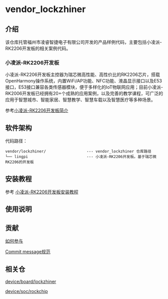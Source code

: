 # vendor_lockzhiner

## 介绍

该仓库托管福州市凌睿智捷电子有限公司开发的产品样例代码，主要包括小凌派-RK2206开发板的相关案例代码。

### 小凌派-RK2206开发板

小凌派-RK2206开发板主控器为瑞芯微高性能、高性价比的RK2206芯片，搭载OpenHarmony操作系统，内置WiFi/AP功能、NFC功能、液晶显示接口以及E53接口，E53接口兼容各类传感器模块，便于多样化的IoT物联网应用；目前小凌派-RK2006开发板已经拥有20+个成熟的应用案例，以及完善的教学课程，可广泛的应用于智慧城市、智能家居、智慧教学、智慧车载以及智慧医疗等多种场景。

参考[小凌派-RK2206开发板简介](./lingpi/README_zh.md)

## 软件架构

代码路径：

```
vendor/lockzhiner/                  --- vendor_lockzhiner 仓库路径
└── lingpi                          --- 小凌派-RK2206开发板。基于瑞芯微RK2206的开发板
```

## 安装教程

参考 [小凌派-RK2206开发板安装教程](./lingpi/README_zh.md)

## 使用说明

## 贡献

[如何参与](https://gitee.com/openharmony/docs/blob/HEAD/zh-cn/contribute/%E5%8F%82%E4%B8%8E%E8%B4%A1%E7%8C%AE.md)

[Commit message规范](https://gitee.com/openharmony/device_qemu/wikis/Commit%20message%E8%A7%84%E8%8C%83?sort_id=4042860)

## 相关仓

[device/board/lockzhiner](https://gitee.com/openharmony-sig/device_board_lockzhiner)

[device/soc/rockchip](https://gitee.com/openharmony-sig/device_soc_rockchip)

